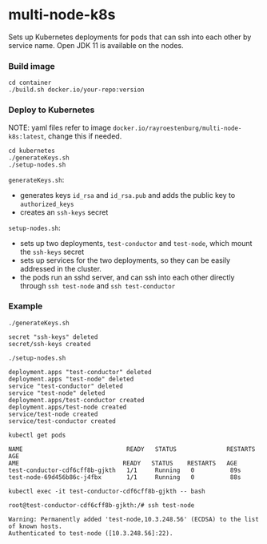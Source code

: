 # multi-node-k8s

Sets up Kubernetes deployments for pods that can ssh into each other by service name.
Open JDK 11 is available on the nodes.

### Build image

```
cd container
./build.sh docker.io/your-repo:version
```

### Deploy to Kubernetes

NOTE: yaml files refer to image `docker.io/rayroestenburg/multi-node-k8s:latest`, change this if needed.

```
cd kubernetes
./generateKeys.sh
./setup-nodes.sh

```

`generateKeys.sh`:
- generates keys `id_rsa` and `id_rsa.pub` and adds the public key to `authorized_keys`
- creates an `ssh-keys` secret

`setup-nodes.sh`:
- sets up two deployments, `test-conductor` and `test-node`, which mount the `ssh-keys` secret
- sets up services for the two deployments, so they can be easily addressed in the cluster.
- the pods run an sshd server, and can ssh into each other directly through `ssh test-node` and `ssh test-conductor`

### Example

```
./generateKeys.sh

secret "ssh-keys" deleted
secret/ssh-keys created

./setup-nodes.sh

deployment.apps "test-conductor" deleted
deployment.apps "test-node" deleted
service "test-conductor" deleted
service "test-node" deleted
deployment.apps/test-conductor created
deployment.apps/test-node created
service/test-node created
service/test-conductor created

kubectl get pods

NAME                             READY   STATUS              RESTARTS   AGE
AME                             READY   STATUS    RESTARTS   AGE
test-conductor-cdf6cff8b-gjkth   1/1     Running   0          89s
test-node-69d456b86c-j4fbx       1/1     Running   0          88s

kubectl exec -it test-conductor-cdf6cff8b-gjkth -- bash

root@test-conductor-cdf6cff8b-gjkth:/# ssh test-node

Warning: Permanently added 'test-node,10.3.248.56' (ECDSA) to the list of known hosts.
Authenticated to test-node ([10.3.248.56]:22).
```
